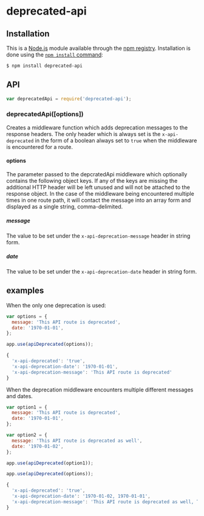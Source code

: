 # deprecated-api

## Installation

This is a [Node.js](https://nodejs.org/en/) module available through the
[npm registry](https://www.npmjs.com/). Installation is done using the
[`npm install` command](https://docs.npmjs.com/getting-started/installing-npm-packages-locally):

```sh
$ npm install deprecated-api
```

## API

```javascript
var deprecatedApi = require('deprecated-api');
```

### deprecatedApi([options])

Creates a middleware function which adds deprecation messages to the response headers. The only header which is always set is the `x-api-deprecated` in the form of a boolean always set to `true` when the middleware is encountered for a route.

#### options

The parameter passed to the depcratedApi middleware which optionally contains the following object keys. If any of the keys are missing the additional HTTP header will be left unused and will not be attached to the response object. In the case of the middleware being encountered multiple times in one route path, it will contact the message into an array form and displayed as a single string, comma-delimited.

##### message

The value to be set under the `x-api-deprecation-message` header in string form.

##### date

The value to be set under the `x-api-deprecation-date` header in string form.


## examples

When the only one deprecation is used:

```javascript
var options = {
  message: 'This API route is deprecated',
  date: '1970-01-01',
};

app.use(apiDeprecated(options));
```

```javascript
{
  'x-api-deprecated': 'true',
  'x-api-deprecation-date': '1970-01-01',
  'x-api-deprecation-message': 'This API route is deprecated'
}
```

When the deprecation middleware encounters multiple different messages and dates.

```javascript
var option1 = {
  message: 'This API route is deprecated',
  date: '1970-01-01',
};

var option2 = {
  message: 'This API route is deprecated as well',
  date: '1970-01-02',
};

app.use(apiDeprecated(option1));

app.use(apiDeprecated(options));
```

```javascript
{
  'x-api-deprecated': 'true',
  'x-api-deprecation-date': '1970-01-02, 1970-01-01',
  'x-api-deprecation-message': 'This API route is deprecated as well, This api is being upgraded to V2'
}
```
